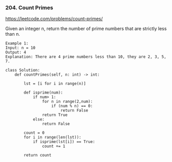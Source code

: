 ### 204. Count Primes

https://leetcode.com/problems/count-primes/

Given an integer n, return the number of prime numbers that are strictly less than n.

```
Example 1:
Input: n = 10
Output: 4
Explanation: There are 4 prime numbers less than 10, they are 2, 3, 5, 7.
```

```
class Solution:
    def countPrimes(self, n: int) -> int:
        
        lst = [i for i in range(n)]
        
        def isprime(num):
            if num> 1:  
                for n in range(2,num):  
                    if (num % n) == 0:  
                        return False
                return True
            else:
                return False
                   
        count = 0
        for i in range(len(lst)):
            if isprime(lst[i]) == True:
                count += 1
                
        return count
```

